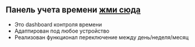 ## Панель учета времени [жми сюда](https://miroshairk.github.io/Dashboard-Time/)
- Это dashboard контроля времени 
- Адаптирован под любое устройство
- Реализован функционал переключение между день/неделя/месяц
